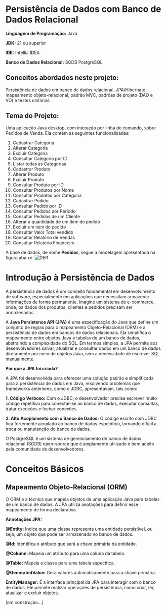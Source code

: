 # Persistência de Dados com Banco de Dados Relacional

**Linguagem de Programação:** Java

**JDK:** 21 ou superior

**IDE:** IntelliJ IDEA
  
**Banco de Dados Relacional:** SGDB PostgreSQL

## Conceitos abordados neste projeto: 
Persistência de dados em banco de dados relacional, JPA/Hibernate, mapeamento objeto-relacional, padrão MVC, padrões de projeto (DAO e VO) e testes unitários.

## Tema do Projeto:
Uma aplicação Java desktop, com interação por linha de comando, sobre Pedidos de Venda. Ela contém as seguintes funcionalidades:
1. Cadastrar Categoria
2. Alterar Categoria
3. Excluir Categoria
4. Consultar Categoria por ID
5. Listar todas as Categorias
6. Cadastrar Produto
7. Alterar Produto
8. Excluir Produto
9. Consultar Produto por ID
10. Consultar Produtos por Nome
11. Consultar Produtos por Categoria
12. Cadastrar Pedido
13. Consultar Pedido por ID
14. Consultar Pedidos por Período
15. Consultar Pedidos de um Cliente
16. Alterar a quantidade de um item do pedido
17. Excluir um item do pedido
18. Consultar Valor Total vendido
19. Consultar Relatório de Vendas
20. Consultar Relatório Financeiro

A base de dados, de nome **Pedidos**, segue a modelagem apresentada na figura abaixo:
![DER](https://github.com/user-attachments/assets/c9109f3c-28c9-486c-afa2-db140fcd9e07)

# Introdução à Persistência de Dados
A persistência de dados é um conceito fundamental em desenvolvimento de software, especialmente em aplicações que necessitam armazenar informações de forma permanente. Imagine um sistema de e-commerce, onde, os dados dos produtos, clientes e pedidos precisam ser armazenados.

A **Java Persistence API (JPA)**  é uma especificação do Java que define um conjunto de regras para o mapeamento Objeto-Relacional (ORM) e a persistência de dados em bancos de dados relacionais. Ela simplifica o mapeamento entre objetos Java e tabelas de um banco de dados, abstraindo a complexidade do SQL. Em termos simples, a JPA permite aos desenvolvedores salvar, atualizar e consultar dados em um banco de dados diretamente por meio de objetos Java, sem a necessidade de escrever SQL manualmente. 

**Por que a JPA foi criada?**

A JPA foi desenvolvida para oferecer uma solução padrão e simplificada para a persistência de dados em Java, resolvendo problemas que frameworks anteriores, como o JDBC, apresentavam, tais como:

  **1. Código Verboso:** Com o JDBC, o desenvolvedor precisa escrever muito código repetitivo para conectar-se ao banco de dados, executar consultas, tratar exceções e fechar conexões.
  
  **2. Alto Acoplamento com o Banco de Dados:** O código escrito com JDBC fica fortemente acoplado ao banco de dados específico, tornando difícil a troca ou manutenção do banco de dados.
    


O PostgreSQL é um sistema de gerenciamento de banco de dados relacional (SGDB) open-source que é amplamente utilizado e bem aceito pela comunidade de desenvolvedores.

# Conceitos Básicos
## **Mapeamento Objeto-Relacional (ORM)**

O ORM é a técnica que mapeia objetos de uma aplicação Java para tabelas de um banco de dados. A JPA utiliza anotações para definir esse mapeamento de forma declarativa.

**Annotações JPA:**

**@Entity:** Indica que uma classe representa uma entidade persistível, ou seja, um objeto que pode ser armazenado no banco de dados.

**@Id:** Identifica o atributo que será a chave primária da entidade.

**@Column:** Mapeia um atributo para uma coluna da tabela.

**@Table:** Mapeia a classe para uma tabela específica.

**@GeneratedValue:** Gera valores automaticamente para a chave primária.

**EntityManager:**
É a interface principal da JPA para interagir com o banco de dados. Ele permite realizar operações de persistência, como criar, ler, atualizar e excluir objetos.


[em construção...]



